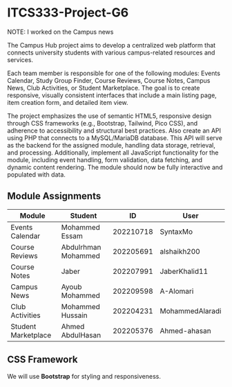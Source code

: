 # ITCS333-Project-G6
NOTE: I worked on the Campus news

The Campus Hub project aims to develop a centralized web platform that connects university students with various campus-related resources and services.

Each team member is responsible for one of the following modules: Events Calendar, Study Group Finder, Course Reviews, Course Notes, Campus News, Club Activities, or Student Marketplace. The goal is to create responsive, visually consistent interfaces that include a main listing page, item creation form, and detailed item view.

The project emphasizes the use of semantic HTML5, responsive design through CSS frameworks (e.g., Bootstrap, Tailwind, Pico CSS), and adherence to accessibility and structural best practices. Also create an API using PHP that connects to a MySQL/MariaDB database. This API will serve as the backend for the assigned module, handling data storage, retrieval, and processing. Additionally, implement all JavaScript functionality for the module, including event handling, form validation, data fetching, and dynamic content rendering. The module should now be fully interactive and populated with data.

## Module Assignments
| Module | Student | ID | User
|---------------------|----------------------|----------------------|----------------------|
| Events Calendar | Mohammed Essam | 202210718 | SyntaxMo
| Course Reviews | Abdulrhman Mohammed | 202205691 | alshaikh200
| Course Notes | Jaber | 202207991 | JaberKhalid11
| Campus News | Ayoub Mohammed | 202209598 | A-Alomari |
| Club Activities | Mohammed Hussain | 202204231 | MohammedAlaradi
| Student Marketplace | Ahmed AbdulHasan | 202205376 | Ahmed-ahasan 

## CSS Framework
We will use **Bootstrap** for styling and responsiveness.
